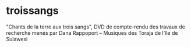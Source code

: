 # troissangs
"Chants de la terre aux trois sangs", DVD de compte-rendu des travaux de recherche menés par Dana Rappoport – Musiques des Toraja de l'île de Sulawesi 
